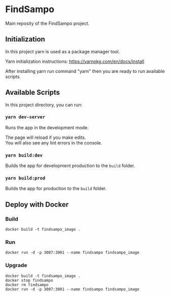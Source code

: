 # FindSampo

Main reposity of the FindSampo project.

## Initialization

In this project yarn is used as a package manager tool.<br>

Yarn initialization instructions: https://yarnpkg.com/en/docs/install<br>

After installing yarn run command "yarn" then you are ready to run available scripts.

## Available Scripts

In this project directory, you can run:

### `yarn dev-server`

Runs the app in the development mode.<br>

The page will reload if you make edits.<br>
You will also see any lint errors in the console.

### `yarn build:dev`

Builds the app for development production to the `build` folder.<br>

### `yarn build:prod`

Builds the app for production to the `build` folder.<br>

## Deploy with Docker

### Build
 `docker build -t findsampo_image .`

### Run
 `docker run -d -p 3007:3001 --name findsampo findsampo_image`

### Upgrade
```
docker build -t findsampo_image .
docker stop findsampo
docker rm findsampo
docker run -d -p 3007:3001 --name findsampo findsampo_image
